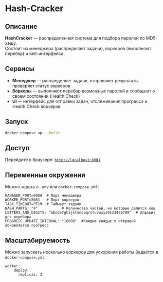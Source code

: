 # Hash-Cracker 

## Описание  
**HashCracker** — распределенная система для подбора паролей по MD5-хэшу.  
Состоит из менеджера (распределяет задачи), воркеров (выполняют перебор) и веб-интерфейса.  


## Сервисы  
- **Менеджер** — распределяет задачи, отправляет результаты, проверяет статус воркеров  
- **Воркеры** — выполняют перебор возможных паролей и сообщают о своем состоянии (Health Check)  
- **UI** — интерфейс для отправки задач, отслеживания прогресса и Health Check воркеров

## Запуск  
```sh
docker-compose up --build
```

## Доступ
Перейдите в браузере: [`http://localhost:8081`](http://localhost:8081).  

## Переменные окружения
Можно задать в `.env` или `docker-compose.yml`:  
```env
MANAGER_PORT=8080  # Порт менеджера  
WORKER_PORT=8081   # Порт воркеров  
TASK_TIMEOUT=PT1M  # Таймаут задачи
HASH_PARTS: "4"           # Количество частей, на которые делится хеш
LETTERS_AND_DIGITS: "abcdefghijklmnopqrstuvwxyz0123456789"  # Алфавит для перебора
PROGRESS_UPDATE_INTERVAL: "10000"  #Каждые каждые x итераций обновляется прогресс
```

## Масштабируемость
Можно запускать несколько воркеров для ускорения работы
Задаётся в `docker-compose.yml`: 
```
worker:
    deploy:
      replicas: 3
```
